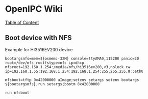# OpenIPC Wiki
[Table of Content](../README.md)

Boot device with NFS
--------------------

Example for HI3516EV200 device

```
bootargsnfs=mem=${osmem:-32M} console=ttyAMA0,115200 panic=20 root=/dev/nfs rootfstype=nfs ip=dhcp nfsroot=192.168.1.254:/media/nfs/hi3516ev200,v3,nolock rw ip=192.168.1.55:192.168.1.254:192.168.1.254:255.255.255.0::eth0

nfsboot=tftp 0x42000000 uImage;setenv setargs setenv bootargs ${bootargsnfs};run setargs;bootm 0x42000000

run nfsboot
```
